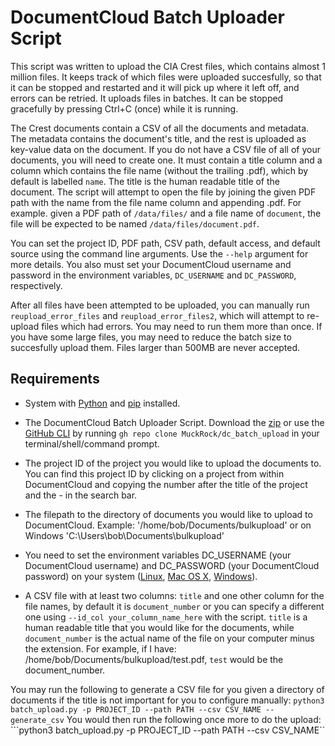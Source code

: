 
# DocumentCloud Batch Uploader Script

This script was written to upload the CIA Crest files, which contains almost 1
million files.  It keeps track of which files were uploaded succesfully, so
that it can be stopped and restarted and it will pick up where it left off, and
errors can be retried.  It uploads files in batches.  It can be stopped
gracefully by pressing Ctrl+C (once) while it is running.

The Crest documents contain a CSV of all the documents and metadata.  The
metadata contains the document's title, and the rest is uploaded as key-value
data on the document.  If you do not have a CSV file of all of your documents,
you will need to create one.  It must contain a title column and a column which
contains the file name (without the trailing .pdf), which by default is
labelled `name`.  The title is the human readable title of the
document.  The script will attempt to open the file by joining the given PDF
path with the name from the file name column and appending .pdf.  For example.
given a PDF path of `/data/files/` and a file name of `document`, the file will
be expected to be named `/data/files/document.pdf`.

You can set the project ID, PDF path, CSV path, default access, and default
source using the command line arguments.  Use the `--help` argument for more
details.  You also must set your DocumentCloud username and password in the
environment variables, `DC_USERNAME` and `DC_PASSWORD`, respectively.

After all files have been attempted to be uploaded, you can manually run
`reupload_error_files` and `reupload_error_files2`, which will attempt to
re-upload files which had errors.  You may need to run them more than once.  If
you have some large files, you may need to reduce the batch size to succesfully
upload them.  Files larger than 500MB are never accepted.


## Requirements
- System with [Python](https://www.python.org/) and [pip](https://pip.pypa.io/en/stable/installation/) installed. 

- The DocumentCloud Batch Uploader Script. Download the [zip](https://github.com/MuckRock/dc_batch_upload/archive/refs/heads/master.zip) or use the [GitHub CLI](https://github.com/cli/cli#installation) by running `gh repo clone MuckRock/dc_batch_upload` in your terminal/shell/command prompt.

- The project ID of the project you would like to upload the documents to. You can find this project ID by clicking on a project from within DocumentCloud and copying the number after the title of the project and the - in the search bar. 

- The filepath to the directory of documents you would like to upload to DocumentCloud. 
Example: '/home/bob/Documents/bulkupload' or on Windows 'C:\Users\bob\Documents\bulkupload'

- You need to set the environment variables DC_USERNAME (your DocumentCloud username) and DC_PASSWORD (your DocumentCloud password) on your system ([Linux](https://linuxize.com/post/how-to-set-and-list-environment-variables-in-linux/), [Mac OS X](https://phoenixnap.com/kb/set-environment-variable-mac), [Windows](https://phoenixnap.com/kb/windows-set-environment-variable#ftoc-heading-1)). 

- A CSV file with at least two columns: `title` and one other column for the file names, by default it is `document_number` or you can specify a different one using `--id_col your_column_name_here` with the script.
`title` is a human readable title that you would like for the documents, while `document_number` is the actual name of the file on your computer minus the extension. For example, if I have: /home/bob/Documents/bulkupload/test.pdf, `test` would be the document_number. 

You may run the following to generate a CSV file for you given a directory of documents if the title is not important for you to configure manually:
```python3 batch_upload.py -p PROJECT_ID --path PATH --csv CSV_NAME --generate_csv```
You would then run the following once more to do the upload:
```python3 batch_upload.py -p PROJECT_ID --path PATH --csv CSV_NAME``


